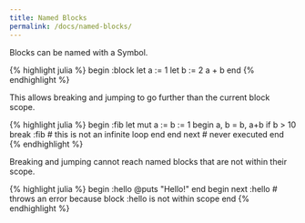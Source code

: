 ```yaml
---
title: Named Blocks
permalink: /docs/named-blocks/
---
```


Blocks can be named with a Symbol.

{% highlight julia %}
    begin :block
        let a := 1
        let b := 2
        a + b
    end
{% endhighlight %}

This allows breaking and jumping to go further than the current block scope.

{% highlight julia %}
    begin :fib
        let mut a := b := 1
        begin
            a, b = b, a+b
            if b > 10
                break :fib  # this is not an infinite loop
            end
        end
        next    # never executed
    end
{% endhighlight %}

Breaking and jumping cannot reach named blocks that are not within their scope.

{% highlight julia %}
    begin :hello
        @puts "Hello!"
    end
    begin
        next :hello # throws an error because block :hello is not within scope
    end
{% endhighlight %}

